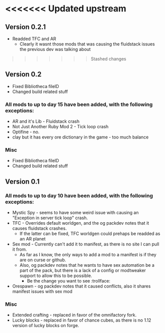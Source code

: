 <<<<<<< Updated upstream
=======
## Version 0.2.1
* Readded TFC and AR
  * Clearly it wasnt those mods that was causing the fluidstack issues the previous dev was talking about
>>>>>>> Stashed changes
## Version 0.2
* Fixed Bibliotheca fileID
* Changed build related stuff

### All mods to up to day 15 have been added, with the following exceptions:
* AR and it's Lib - Fluidstack crash
* Not Just Another Ruby Mod 2 - Tick loop crash
* Optifine - no.
* clay but it has every ore dictionary in the game - too much balance

### Misc
* Fixed Bibliotheca fileID
* Changed build related stuff
 
## Version 0.1

### All mods to up to day 10 have been added, with the following exceptions:

* Mystic Spy - seems to have some weird issue with causing an "Exception in server tick loop" crash.
* TFC - Overrides default worldgen, and the og packdev notes that it causes fluidstack crashes.
   * If the latter can be fixed, TFC worldgen could prehaps be readded as an AR planet
* Sex mod - Currently can't add it to manifest, as there is no site I can pull it from.
   * As far as I know, the only ways to add a mod to a manifest is if they are on curse or github.
   * Also, og packdev notes that he wants to have sex automation be a part of the pack, but there is a lack of a config or modtweaker support to allow this to be possible.
     * Be the change you want to see :trollface:
* Orespawn - og packdev notes that it caused conflicts, also it shares manifest issues with sex mod

### Misc
* Extended crafting - replaced in favor of the omnifactory fork.
* Lucky blocks - replaced in favor of chance cubes, as there is no 1.12 version of lucky blocks on forge.

